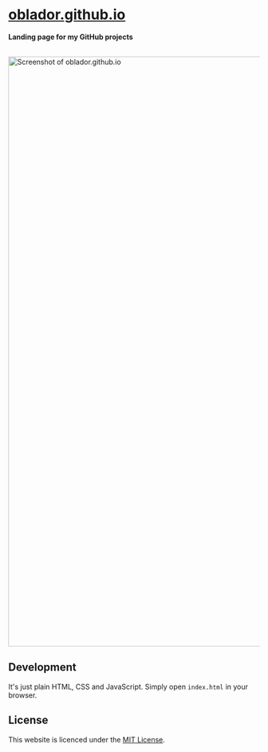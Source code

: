 # [oblador.github.io](https://oblador.github.io)

**Landing page for my GitHub projects**

\
<a href="https://oblador.github.io"><img width="1181" alt="Screenshot of oblador.github.io" src="https://user-images.githubusercontent.com/378279/108518736-2fbf6f00-72c9-11eb-9586-5bc11b77a53d.png"></a>


## Development

It's just plain HTML, CSS and JavaScript. Simply open `index.html` in your browser.

## License

This website is licenced under the [MIT License](http://opensource.org/licenses/mit-license.html).
